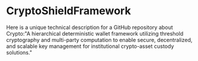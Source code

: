# CryptoShieldFramework
Here is a unique technical description for a GitHub repository about Crypto:"A hierarchical deterministic wallet framework utilizing threshold cryptography and multi-party computation to enable secure, decentralized, and scalable key management for institutional crypto-asset custody solutions."
